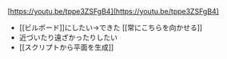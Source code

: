 
[https://youtu.be/tppe3ZSFgB4](https://youtu.be/tppe3ZSFgB4)
- [[ビルボード]]にしたい→できた [[常にこちらを向かせる]]
- 近づいたり遠ざかったりしたい
- [[スクリプトから平面を生成]]

